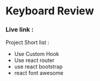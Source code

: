 # Keyboard Review

### Live link : 
Project Short list :	
* Use Custom Hook 
* Use react router
* use react bootstrap
* react font awesome
